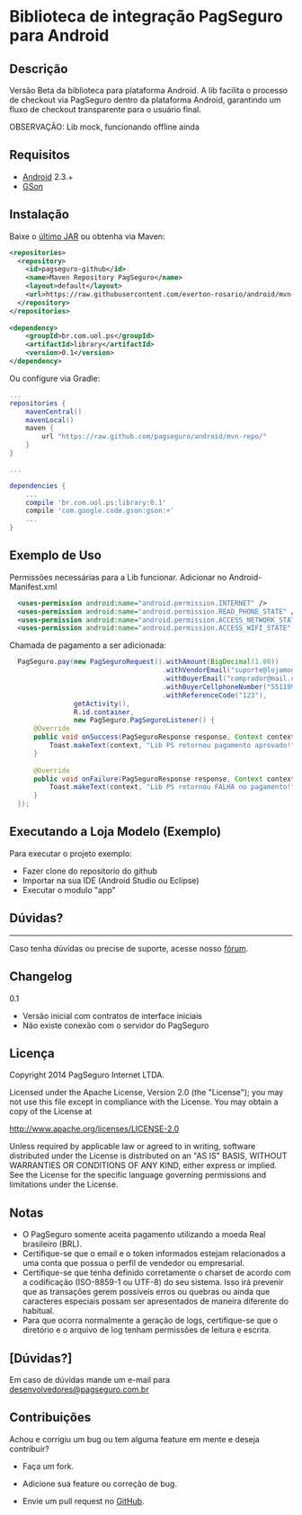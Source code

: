 Biblioteca de integração PagSeguro para Android
===============================================

Descrição
---------

Versão Beta da biblioteca para plataforma Android.
A lib facilita o processo de checkout via PagSeguro dentro da plataforma Android, garantindo um fluxo de checkout transparente para o usuário final. 

OBSERVAÇÃO: Lib mock, funcionando offline ainda

Requisitos
----------

 - [Android] 2.3.+
 - [GSon]


Instalação
----------

Baixe o [último JAR][1] ou obtenha via Maven:
```xml
<repositories>
  <repository>
    <id>pagseguro-github</id>
    <name>Maven Repository PagSeguro</name>
    <layout>default</layout>
    <url>https://raw.githubusercontent.com/everton-rosario/android/mvn-repo/</url>
  </repository>
</repositories>
  
<dependency>
    <groupId>br.com.uol.ps</groupId>
    <artifactId>library</artifactId>
    <version>0.1</version>
</dependency>
```

Ou configure via Gradle:

```gradle
...
repositories {
    mavenCentral()
    mavenLocal()
    maven {
        url "https://raw.github.com/pagseguro/android/mvn-repo/"
    }
}

...

dependencies {
    ...
    compile 'br.com.uol.ps:library:0.1'
    compile 'com.google.code.gson:gson:+'
    ...
}
```

Exemplo de Uso
--------------

Permissões necessárias para a Lib funcionar.
Adicionar no Android-Manifest.xml
```xml
  <uses-permission android:name="android.permission.INTERNET" />
  <uses-permission android:name="android.permission.READ_PHONE_STATE" />
  <uses-permission android:name="android.permission.ACCESS_NETWORK_STATE" />
  <uses-permission android:name="android.permission.ACCESS_WIFI_STATE" />
```


Chamada de pagamento a ser adicionada:
```java
  PagSeguro.pay(new PagSeguroRequest().withAmount(BigDecimal(1.00))
                                      .withVendorEmail("suporte@lojamodelo.com.br")
                                      .withBuyerEmail("comprador@mail.com.br")
                                      .withBuyerCellphoneNumber("5511992190364")
                                      .withReferenceCode("123"),
                getActivity(),
                R.id.container,
                new PagSeguro.PagSeguroListener() {
      @Override
      public void onSuccess(PagSeguroResponse response, Context context) {
          Toast.makeText(context, "Lib PS retornou pagamento aprovado!", Toast.LENGTH_LONG).show();
      }
  
      @Override
      public void onFailure(PagSeguroResponse response, Context context) {
          Toast.makeText(context, "Lib PS retornou FALHA no pagamento!", Toast.LENGTH_LONG).show();
      }
  });
```




Executando a Loja Modelo (Exemplo)
----------------------------------

Para executar o projeto exemplo:
- Fazer clone do repositorio do github
- Importar na sua IDE (Android Studio ou Eclipse)
- Executar o modulo "app"


Dúvidas?
----------
---
Caso tenha dúvidas ou precise de suporte, acesse nosso [fórum].


Changelog
---------
0.1
 - Versão inicial com contratos de interface iniciais
 - Não existe conexão com o servidor do PagSeguro


Licença
-------

Copyright 2014 PagSeguro Internet LTDA.

Licensed under the Apache License, Version 2.0 (the "License"); you may not use this file except in compliance with the License. You may obtain a copy of the License at

http://www.apache.org/licenses/LICENSE-2.0

Unless required by applicable law or agreed to in writing, software distributed under the License is distributed on an "AS IS" BASIS, WITHOUT WARRANTIES OR CONDITIONS OF ANY KIND, either express or implied. See the License for the specific language governing permissions and limitations under the License.


Notas
-----

 - O PagSeguro somente aceita pagamento utilizando a moeda Real brasileiro (BRL).
 - Certifique-se que o email e o token informados estejam relacionados a uma conta que possua o perfil de vendedor ou empresarial.
 - Certifique-se que tenha definido corretamente o charset de acordo com a codificação (ISO-8859-1 ou UTF-8) do seu sistema. Isso irá prevenir que as transações gerem possíveis erros ou quebras ou ainda que caracteres especiais possam ser apresentados de maneira diferente do habitual.
 - Para que ocorra normalmente a geração de logs, certifique-se que o diretório e o arquivo de log tenham permissões de leitura e escrita.


[Dúvidas?]
----------

Em caso de dúvidas mande um e-mail para desenvolvedores@pagseguro.com.br


Contribuições
-------------

Achou e corrigiu um bug ou tem alguma feature em mente e deseja contribuir?

* Faça um fork.
* Adicione sua feature ou correção de bug.
* Envie um pull request no [GitHub].

  [1]: https://raw.githubusercontent.com/pagseguro/android/mvn-repo/br/com/uol/ps/library/0.1/library-0.1.jar
  [Android]: http://www.android.com/
  [GSon]: https://code.google.com/p/google-gson/
  [fórum]: http://forum.pagseguro.uol.com.br/
  [GitHub]: https://github.com/pagseguro/php/
  
  
 
